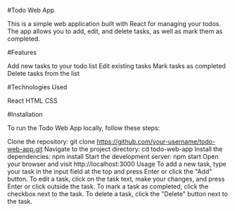 

#Todo Web App

This is a simple web application built with React for managing your todos. The app allows you to add, edit, and delete tasks, as well as mark them as completed.

#Features

Add new tasks to your todo list
Edit existing tasks
Mark tasks as completed
Delete tasks from the list

#Technologies Used

React
HTML
CSS

#Installation

To run the Todo Web App locally, follow these steps:

Clone the repository: git clone https://github.com/your-username/todo-web-app.git
Navigate to the project directory: cd todo-web-app
Install the dependencies: npm install
Start the development server: npm start
Open your browser and visit http://localhost:3000
Usage
To add a new task, type your task in the input field at the top and press Enter or click the "Add" button.
To edit a task, click on the task text, make your changes, and press Enter or click outside the task.
To mark a task as completed, click the checkbox next to the task.
To delete a task, click the "Delete" button next to the task.
